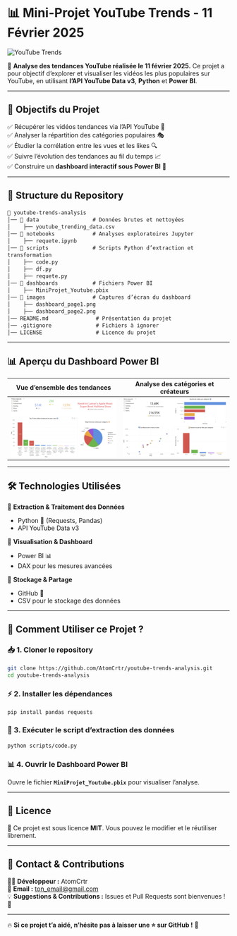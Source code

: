 # 📊 **Mini-Projet YouTube Trends - 11 Février 2025**

![YouTube Trends](https://upload.wikimedia.org/wikipedia/commons/b/b8/YouTube_Logo_2017.svg)

📌 **Analyse des tendances YouTube réalisée le 11 février 2025.** Ce projet a pour objectif d’explorer et visualiser les vidéos les plus populaires sur YouTube, en utilisant **l’API YouTube Data v3**, **Python** et **Power BI**.

---

## 🎯 **Objectifs du Projet**
✅ Récupérer les vidéos tendances via l’API YouTube 📡  
✅ Analyser la répartition des catégories populaires 🎭  
✅ Étudier la corrélation entre les vues et les likes 🔍  
✅ Suivre l’évolution des tendances au fil du temps 📈  
✅ Construire un **dashboard interactif sous Power BI** 🚀  

---

## 📂 **Structure du Repository**

```
📂 youtube-trends-analysis
│── 📁 data                 # Données brutes et nettoyées
│    ├── youtube_trending_data.csv
│── 📁 notebooks            # Analyses exploratoires Jupyter
│    ├── requete.ipynb
│── 📁 scripts              # Scripts Python d’extraction et transformation
│    ├── code.py
│    ├── df.py
│    ├── requete.py
│── 📁 dashboards           # Fichiers Power BI
│    ├── MiniProjet_Youtube.pbix
│── 📁 images               # Captures d’écran du dashboard
│    ├── dashboard_page1.png
│    ├── dashboard_page2.png
│── README.md               # Présentation du projet
│── .gitignore              # Fichiers à ignorer
│── LICENSE                 # Licence du projet
```

---

## 📊 **Aperçu du Dashboard Power BI**

| **Vue d’ensemble des tendances** | **Analyse des catégories et créateurs** |
|----------------|----------------|
| ![Dashboard Page 1](images/dashboard_page1.png) | ![Dashboard Page 2](images/dashboard_page2.png) |


---

## 🛠 **Technologies Utilisées**
📌 **Extraction & Traitement des Données**  
- Python 🐍 (Requests, Pandas)  
- API YouTube Data v3  

📌 **Visualisation & Dashboard**  
- Power BI 📊  
- DAX pour les mesures avancées  

📌 **Stockage & Partage**  
- GitHub 📂  
- CSV pour le stockage des données  

---

## 🚀 **Comment Utiliser ce Projet ?**
### 📥 1. Cloner le repository  
```bash
git clone https://github.com/AtomCrtr/youtube-trends-analysis.git
cd youtube-trends-analysis
```

### ⚡ 2. Installer les dépendances  
```bash
pip install pandas requests
```

### 📡 3. Exécuter le script d’extraction des données  
```bash
python scripts/code.py
```

### 📊 4. Ouvrir le Dashboard Power BI  
Ouvre le fichier **`MiniProjet_Youtube.pbix`** pour visualiser l’analyse.  

---

## 📜 **Licence**
📌 Ce projet est sous licence **MIT**. Vous pouvez le modifier et le réutiliser librement.  

---

## 📩 **Contact & Contributions**
👨‍💻 **Développeur :** AtomCrtr  
📧 **Email :** ton_email@gmail.com  
💡 **Suggestions & Contributions :** Issues et Pull Requests sont bienvenues ! 🎉  

---

🔥 **Si ce projet t’a aidé, n’hésite pas à laisser une ⭐ sur GitHub !** 🚀
